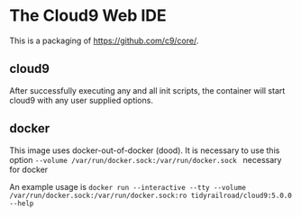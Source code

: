 <!--
# Copyright © (C) 2017 Emory Merryman <emory.merryman@gmail.com>
#   This file is part of cloud9.
#
#   cloud9 is free software: you can redistribute it and/or modify
#   it under the terms of the GNU General Public License as published by
#   the Free Software Foundation, either version 3 of the License, or
#   (at your option) any later version.
#
#   cloud9 is distributed in the hope that it will be useful,
#   but WITHOUT ANY WARRANTY; without even the implied warranty of
#   MERCHANTABILITY or FITNESS FOR A PARTICULAR PURPOSE.  See the
#   GNU General Public License for more details.
#
#   You should have received a copy of the GNU General Public License
#   along with cloud9.  If not, see <http://www.gnu.org/licenses/>.
-->
# The Cloud9 Web IDE

This is a packaging of <https://github.com/c9/core/>.

## cloud9
After successfully executing any and all init scripts, the container will start cloud9 with any user supplied options.

## docker
This image uses docker-out-of-docker (dood).
It is necessary to use this option `--volume /var/run/docker.sock:/var/run/docker.sock ` necessary for docker

An example usage is `docker run --interactive --tty --volume /var/run/docker.sock:/var/run/docker.sock:ro tidyrailroad/cloud9:5.0.0 --help`